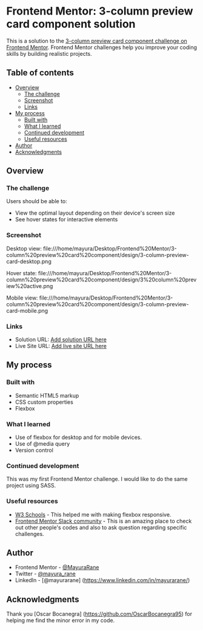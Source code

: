 # Frontend Mentor: 3-column preview card component solution

This is a solution to the [3-column preview card component challenge on Frontend Mentor](https://www.frontendmentor.io/challenges/3column-preview-card-component-pH92eAR2-). Frontend Mentor challenges help you improve your coding skills by building realistic projects. 

## Table of contents

- [Overview](#overview)
  - [The challenge](#the-challenge)
  - [Screenshot](#screenshot)
  - [Links](#links)
- [My process](#my-process)
  - [Built with](#built-with)
  - [What I learned](#what-i-learned)
  - [Continued development](#continued-development)
  - [Useful resources](#useful-resources)
- [Author](#author)
- [Acknowledgments](#acknowledgments)


## Overview

### The challenge

Users should be able to:

- View the optimal layout depending on their device's screen size
- See hover states for interactive elements

### Screenshot

Desktop view:
file:///home/mayura/Desktop/Frontend%20Mentor/3-column%20preview%20card%20component/design/3-column-preview-card-desktop.png

Hover state:
file:///home/mayura/Desktop/Frontend%20Mentor/3-column%20preview%20card%20component/design/3%20column%20preview%20active.png

Mobile view:
file:///home/mayura/Desktop/Frontend%20Mentor/3-column%20preview%20card%20component/design/3-column-preview-card-mobile.png


### Links

- Solution URL: [Add solution URL here](https://your-solution-url.com)
- Live Site URL: [Add live site URL here](https://your-live-site-url.com)

## My process

### Built with

- Semantic HTML5 markup
- CSS custom properties
- Flexbox

### What I learned

- Use of flexbox for desktop and for mobile devices.
- Use of @media query
- Version control

### Continued development

This was my first Frontend Mentor challenge. I would like to do the same project using SASS.

### Useful resources

- [W3 Schools](https://www.w3schools.com/css/css3_flexbox_responsive.asp) - This helped me with making flexbox responsive.
- [Frontend Mentor Slack community](https://app.slack.com/client/TCYEB44S2/CDC7K7G1L) - This is an amazing place to check out other people's codes and also to ask question regarding specific challenges.

## Author

- Frontend Mentor - [@MayuraRane](https://www.frontendmentor.io/profile/MayuraRane)
- Twitter - [@mayura_rane](https://www.twitter.com/mayura_rane)
- LinkedIn - [@mayurarane] (https://www.linkedin.com/in/mayurarane/)

## Acknowledgments

Thank you [Oscar Bocanegra] (https://github.com/OscarBocanegra95) for helping me find the minor error in my code.

